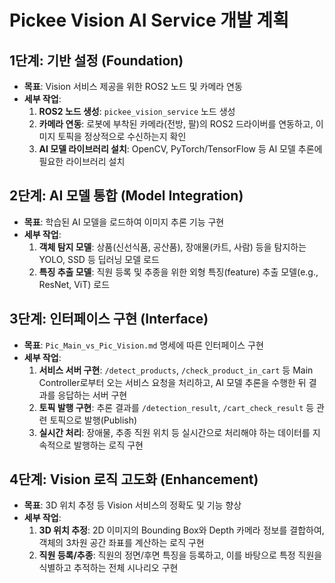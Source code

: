 # Pickee Vision AI Service 개발 계획

## 1단계: 기반 설정 (Foundation)
- **목표**: Vision 서비스 제공을 위한 ROS2 노드 및 카메라 연동
- **세부 작업**:
  1. **ROS2 노드 생성**: `pickee_vision_service` 노드 생성
  2. **카메라 연동**: 로봇에 부착된 카메라(전방, 팔)의 ROS2 드라이버를 연동하고, 이미지 토픽을 정상적으로 수신하는지 확인
  3. **AI 모델 라이브러리 설치**: OpenCV, PyTorch/TensorFlow 등 AI 모델 추론에 필요한 라이브러리 설치

## 2단계: AI 모델 통합 (Model Integration)
- **목표**: 학습된 AI 모델을 로드하여 이미지 추론 기능 구현
- **세부 작업**:
  1. **객체 탐지 모델**: 상품(신선식품, 공산품), 장애물(카트, 사람) 등을 탐지하는 YOLO, SSD 등 딥러닝 모델 로드
  2. **특징 추출 모델**: 직원 등록 및 추종을 위한 외형 특징(feature) 추출 모델(e.g., ResNet, ViT) 로드

## 3단계: 인터페이스 구현 (Interface)
- **목표**: `Pic_Main_vs_Pic_Vision.md` 명세에 따른 인터페이스 구현
- **세부 작업**:
  1. **서비스 서버 구현**: `/detect_products`, `/check_product_in_cart` 등 Main Controller로부터 오는 서비스 요청을 처리하고, AI 모델 추론을 수행한 뒤 결과를 응답하는 서버 구현
  2. **토픽 발행 구현**: 추론 결과를 `/detection_result`, `/cart_check_result` 등 관련 토픽으로 발행(Publish)
  3. **실시간 처리**: 장애물, 추종 직원 위치 등 실시간으로 처리해야 하는 데이터를 지속적으로 발행하는 로직 구현

## 4단계: Vision 로직 고도화 (Enhancement)
- **목표**: 3D 위치 추정 등 Vision 서비스의 정확도 및 기능 향상
- **세부 작업**:
  1. **3D 위치 추정**: 2D 이미지의 Bounding Box와 Depth 카메라 정보를 결합하여, 객체의 3차원 공간 좌표를 계산하는 로직 구현
  2. **직원 등록/추종**: 직원의 정면/후면 특징을 등록하고, 이를 바탕으로 특정 직원을 식별하고 추적하는 전체 시나리오 구현
